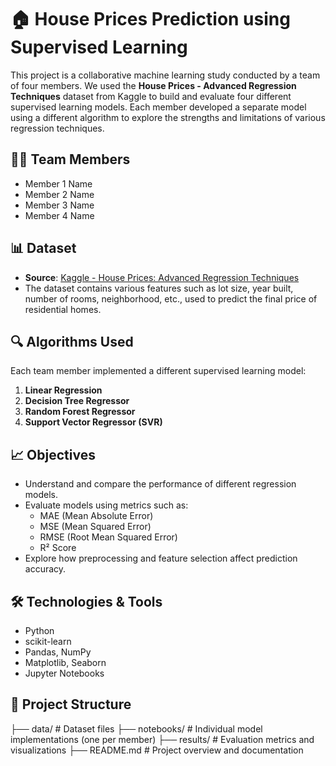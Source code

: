 # 🏠 House Prices Prediction using Supervised Learning

This project is a collaborative machine learning study conducted by a team of four members. We used the **House Prices - Advanced Regression Techniques** dataset from Kaggle to build and evaluate four different supervised learning models. Each member developed a separate model using a different algorithm to explore the strengths and limitations of various regression techniques.

## 👨‍💻 Team Members
- Member 1 Name
- Member 2 Name
- Member 3 Name
- Member 4 Name

## 📊 Dataset
- **Source**: [Kaggle - House Prices: Advanced Regression Techniques](https://www.kaggle.com/competitions/house-prices-advanced-regression-techniques)
- The dataset contains various features such as lot size, year built, number of rooms, neighborhood, etc., used to predict the final price of residential homes.

## 🔍 Algorithms Used
Each team member implemented a different supervised learning model:
1. **Linear Regression**
2. **Decision Tree Regressor**
3. **Random Forest Regressor**
4. **Support Vector Regressor (SVR)**

## 📈 Objectives
- Understand and compare the performance of different regression models.
- Evaluate models using metrics such as:
  - MAE (Mean Absolute Error)
  - MSE (Mean Squared Error)
  - RMSE (Root Mean Squared Error)
  - R² Score
- Explore how preprocessing and feature selection affect prediction accuracy.

## 🛠️ Technologies & Tools
- Python
- scikit-learn
- Pandas, NumPy
- Matplotlib, Seaborn
- Jupyter Notebooks

## 📁 Project Structure
├── data/ # Dataset files ├── notebooks/ # Individual model implementations (one per member) ├── results/ # Evaluation metrics and visualizations ├── README.md # Project overview and documentation

